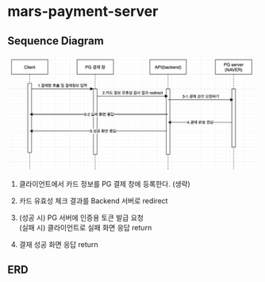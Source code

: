 # mars-payment-server

## Sequence Diagram

![img.png](sqd/img.png)

1. 클라이언트에서 카드 정보를 PG 결제 창에 등록한다. (생략)
2. 카드 유효성 체크 결과를 Backend 서버로 redirect

3. (성공 시) PG 서버에 인증용 토큰 발급 요청
   <br/>(실패 시) 클라이언트로 실패 화면 응답 return

4. 결재 성공 화면 응답 return

## ERD
